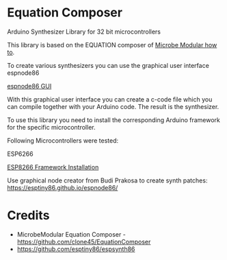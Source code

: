 # Equation Composer
Arduino Synthesizer Library for 32 bit microcontrollers

This library is based on the EQUATION composer of [Microbe Modular how to](/doc/HowTo.md).

To create various synthesizers you can use the graphical user interface espnode86

[espnode86 GUI](https://esptiny86.github.io/espnode86/)

With this graphical user interface you can create a c-code file which you can compile together with your Arduino code. The result is the synthesizer.

To use this library you need to install the corresponding Arduino framework for the specific microcontroller.

Following Microcontrollers were tested:

ESP6266

[ ESP8266 Framework Installation ](http://esp8266.github.io/Arduino/versions/2.0.0/doc/installing.html)


Use graphical node creator from Budi Prakosa to create synth patches:
https://esptiny86.github.io/espnode86/

# Credits

* MicrobeModular Equation Composer - https://github.com/clone45/EquationComposer
* https://github.com/esptiny86/espsynth86


